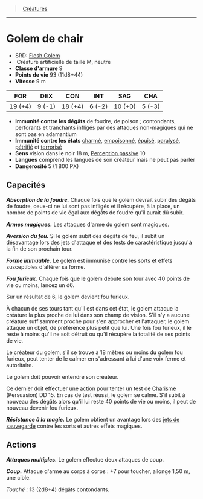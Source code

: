 ﻿---
!MonsterHD
Type: Créature artificielle
Size: M
Alignment: neutre
ArmorClass: 9
HitPoints: 93 (11d8+44)
Speed: 9 m
Strength: 19 (+4)
Dexterity: ' 9 (-1)'
Constitution: 18 (+4)
Intelligence: ' 6 (-2)'
Wisdom: 10 (+0)
Charisma: ' 5 (-3)'
DamageImmunities: de foudre, de poison ; contondants, perforants et tranchants infligés par des attaques non-magiques qui ne sont pas en adamantium
ConditionImmunities: '[charmé](hd_conditions_charme.md), [empoisonné](hd_conditions_empoisonne.md), [épuisé](hd_conditions_fatigue_et_epuisement.md), [paralysé](hd_conditions_paralyse.md), [pétrifié](hd_conditions_petrifie.md) et [terrorisé](hd_conditions_terrorise.md)'
Senses: vision dans le noir 18 m, [Perception passive](hd_abilities_dexterity_perception_passive.md) 10
Languages: comprend les langues de son créateur mais ne peut pas parler
Challenge: 5 (1 800 PX)
Id: monsters_hd.md#golem-de-chair
ParentLink: monsters_hd.md#créatures
Name: Golem de chair
ParentName: Créatures
NameLevel: 1
AltName: '[Flesh Golem](srd_monsters_flesh_golem.md)'
Attributes: {}
---
> [Créatures](hd_monsters.md)

---

# Golem de chair

- SRD: [Flesh Golem](srd_monsters_flesh_golem.md)
-  Créature artificielle de taille M, neutre
- **Classe d'armure** 9
- **Points de vie** 93 (11d8+44)
- **Vitesse** 9 m

|FOR|DEX|CON|INT|SAG|CHA|
|---|---|---|---|---|---|
|19 (+4)| 9 (-1)|18 (+4)| 6 (-2)|10 (+0)| 5 (-3)|

- **Immunité contre les dégâts** de foudre, de poison ; contondants, perforants et tranchants infligés par des attaques non-magiques qui ne sont pas en adamantium
- **Immunité contre les états** [charmé](hd_conditions_charme.md), [empoisonné](hd_conditions_empoisonne.md), [épuisé](hd_conditions_fatigue_et_epuisement.md), [paralysé](hd_conditions_paralyse.md), [pétrifié](hd_conditions_petrifie.md) et [terrorisé](hd_conditions_terrorise.md)
- **Sens** vision dans le noir 18 m, [Perception passive](hd_abilities_dexterity_perception_passive.md) 10
- **Langues** comprend les langues de son créateur mais ne peut pas parler
- **Dangerosité** 5 (1 800 PX)

## Capacités

**_Absorption de la foudre._** Chaque fois que le golem devrait subir des dégâts de foudre, ceux-ci ne lui sont pas infligés et il récupère, à la place, un nombre de points de vie égal aux dégâts de foudre qu'il aurait dû subir.

**_Armes magiques._** Les attaques d'arme du golem sont magiques.

**_Aversion du feu._** Si le golem subit des dégâts de feu, il subit un désavantage lors des jets d'attaque et des tests de caractéristique jusqu'à la fin de son prochain tour.

**_Forme immuable._** Le golem est immunisé contre les sorts et effets susceptibles d'altérer sa forme.

**_Fou furieux._** Chaque fois que le golem débute son tour avec 40 points de vie ou moins, lancez un d6.

Sur un résultat de 6, le golem devient fou furieux.

À chacun de ses tours tant qu'il est dans cet état, le golem attaque la créature la plus proche de lui dans son champ de vision. S'il n'y a aucune créature suffisamment proche pour s'en approcher et l'attaquer, le golem attaque un objet, de préférence plus petit que lui. Une fois fou furieux, il le reste à moins qu'il ne soit détruit ou qu'il récupère la totalité de ses points de vie.

Le créateur du golem, s'il se trouve à 18 mètres ou moins du golem fou furieux, peut tenter de le calmer en s'adressant à lui d'une voix ferme et autoritaire.

Le golem doit pouvoir entendre son créateur.

Ce dernier doit effectuer une action pour tenter un test de [Charisme](hd_abilities_charisma.md) (Persuasion) DD 15. En cas de test réussi, le golem se calme. S'il subit à nouveau des dégâts alors qu'il lui reste 40 points de vie ou moins, il peut de nouveau devenir fou furieux.

**_Résistance à la magie._** Le golem obtient un avantage lors des [jets de sauvegarde](hd_abilities_jets_de_sauvegarde.md) contre les sorts et autres effets magiques.

## Actions

**_Attaques multiples._** Le golem effectue deux attaques de coup.

**_Coup._** Attaque d'arme au corps à corps : +7 pour toucher, allonge 1,50 m, une cible.

_Touché :_ 13 (2d8+4) dégâts contondants.


